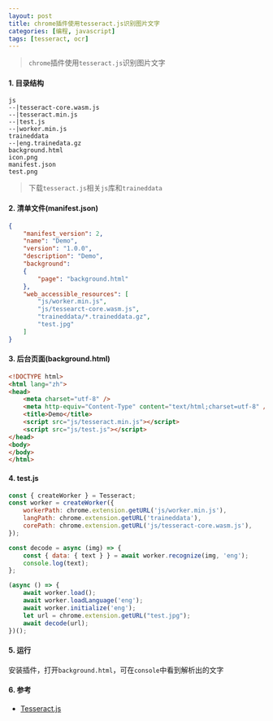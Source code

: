 ```yaml
---
layout: post
title: chrome插件使用tesseract.js识别图片文字
categories: [编程, javascript]
tags: [tesseract, ocr]
---
```



> `chrome`插件使用`tesseract.js`识别图片文字

#### 1. 目录结构

```
js
--|tesseract-core.wasm.js
--|tesseract.min.js
--|test.js
--|worker.min.js
traineddata
--|eng.trainedata.gz
background.html
icon.png
manifest.json
test.png
```

> 下载`tesseract.js`相关`js`库和`traineddata`

#### 2. 清单文件(manifest.json)

```json
{
    "manifest_version": 2,
    "name": "Demo",
    "version": "1.0.0",
    "description": "Demo",
    "background":
    {
        "page": "background.html"
    },
	"web_accessible_resources": [
        "js/worker.min.js",
        "js/tessearct-core.wasm.js",
        "traineddata/*.traineddata.gz",
        "test.jpg"
    ]
}
```

#### 3. 后台页面(background.html)

```html
<!DOCTYPE html>
<html lang="zh">
<head>
	<meta charset="utf-8" />
    <meta http-equiv="Content-Type" content="text/html;charset=utf-8" />
    <title>Demo</title>
    <script src="js/tesseract.min.js"></script>
    <script src="js/test.js"></script>
</head>
<body>
</body>
</html>
```

#### 4. test.js

```js
const { createWorker } = Tesseract;
const worker = createWorker({
    workerPath: chrome.extension.getURL('js/worker.min.js'),
    langPath: chrome.extension.getURL('traineddata'),
    corePath: chrome.extension.getURL('js/tesseract-core.wasm.js'),
});

const decode = async (img) => {
    const { data: { text } } = await worker.recognize(img, 'eng');
    console.log(text);
};

(async () => {
    await worker.load();
    await worker.loadLanguage('eng');
    await worker.initialize('eng');
    let url = chrome.extension.getURL("test.jpg");
    await decode(url);
})();

```

#### 5. 运行

安装插件，打开`background.html`，可在`console`中看到解析出的文字

#### 6. 参考

* [Tesseract.js](https://github.com/naptha/tesseract.js#tesseractjs)